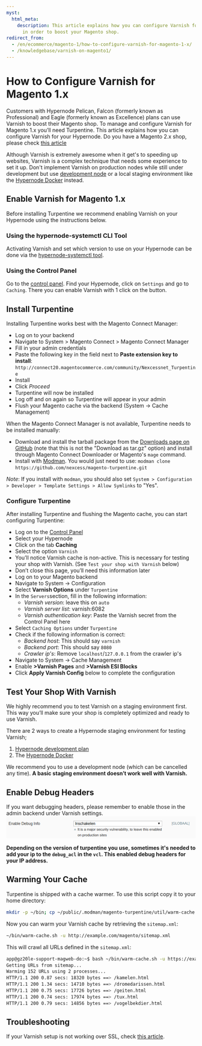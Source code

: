 ```yaml
---
myst:
  html_meta:
    description: This article explains how you can configure Varnish for your Hypernode
      in order to boost your Magento shop.
redirect_from:
  - /en/ecommerce/magento-1/how-to-configure-varnish-for-magento-1-x/
  - /knowledgebase/varnish-on-magento1/
---
```


<!-- source: https://support.hypernode.com/en/ecommerce/magento-1/how-to-configure-varnish-for-magento-1-x/ -->

# How to Configure Varnish for Magento 1.x

Customers with Hypernode Pelican, Falcon (formerly known as Professional) and Eagle (formerly known as Excellence) plans can use Varnish to boost their Magento shop. To manage and configure Varnish for Magento 1.x you’ll need Turpentine. This article explains how you can configure Varnish for your Hypernode. Do you have a Magento 2.x shop, please check [this article](../../ecommerce-applications/magento-2/how-to-configure-varnish-for-magento-2-x.md)

Although Varnish is extremely awesome when it get's to speeding up websites, Varnish is a complex technique that needs some experience to set it up. Don't implement Varnish on production nodes while still under development but use [development node](../../hypernode-platform/tools/how-to-use-hypernode-development-plans.md) or a local staging environment like the [Hypernode Docker](../../best-practices/testing/hypernode-docker.md) instead.

## Enable Varnish for Magento 1.x

Before installing Turpentine we recommend enabling Varnish on your Hypernode using the instructions below.

### Using the hypernode-systemctl CLI Tool

Activating Varnish and set which version to use on your Hypernode can be done via the [hypernode-systemctl tool](../../hypernode-platform/tools/how-to-use-the-hypernode-systemctl-cli-tool.md).

### Using the Control Panel

Go to the [control panel](https://my.hypernode.com/). Find your Hypernode, click on `Settings` and go to `Caching`. There you can enable Varnish with 1 click on the button.

## Install Turpentine

Installing Turpentine works best with the Magento Connect Manager:

- Log on to your backend
- Navigate to System > Magento Connect > Magento Connect Manager
- Fill in your admin credentials
- Paste the following key in the field next to **Paste extension key to install**: `http://connect20.magentocommerce.com/community/Nexcessnet_Turpentine`
- Install
- Click *Proceed*
- Turpentine will now be installed
- Log off and on again so Turpentine will appear in your admin
- Flush your Magento cache via the backend (System → Cache Management)

When the Magento Connect Manager is not available, Turpentine needs to be installed manually:

- Download and install the tarball package from the [Downloads page on GitHub](https://github.com/nexcess/magento-turpentine) (note that this is not the "Download as tar.gz" option) and install through Magento Connect Downloader or Magento's `mage` command.
- Install with [Modman](https://github.com/colinmollenhour/modman). You would just need to use: `modman clone https://github.com/nexcess/magento-turpentine.git`

*Note*: If you install with `modman`, you should also set `System > Configuration > Developer > Template Settings > Allow Symlinks` to "Yes".

### Configure Turpentine

After installing Turpentine and flushing the Magento cache, you can start configuring Turpentine:

- Log on to the [Control Panel](https://my.hypernode.com)
- Select your Hypernode
- Click on the tab **Caching**
- Select the option `Varnish`
- You’ll notice Varnish cache is non-active. This is necessary for testing your shop with Varnish. (See `Test your shop with Varnish` below)
- Don’t close this page, you’ll need this information later
- Log on to your Magento backend
- Navigate to System -> Configuration
- Select **Varnish Options** under `Turpentine`
- In the `Servers`section, fill in the following information:
  - *Varnish version*: leave this on `auto`
  - *Varnish server list*: varnish:6082
  - *Varnish authentication key*: Paste the Varnish secret from the Control Panel here
- Select `Caching Options` under `Turpentine`
- Check if the following information is correct:
  - *Backend host*: This should say `varnish`
  - *Backend port*: This should say `8080`
  - *Crawler ip's*: Remove `localhost`/`127.0.0.1` from the crawler ip's
- Navigate to System -> Cache Management
- Enable **>Varnish Pages** and **>Varnish ESI Blocks**
- Click **Apply Varnish Config** below to complete the configuration

## Test Your Shop With Varnish

We highly recommend you to test Varnish on a staging environment first. This way you’ll make sure your shop is completely optimized and ready to use Varnish.

There are 2 ways to create a Hypernode staging environment for testing Varnish;

1. [Hypernode development plan](../../hypernode-platform/tools/how-to-use-hypernode-development-plans.md)
1. The [Hypernode Docker](../../best-practices/testing/hypernode-docker.md)

We recommend you to use a development node (which can be cancelled any time). **A basic staging environment doesn’t work well with Varnish.**

## Enable Debug Headers

If you want debugging headers, please remember to enable those in the admin backend under Varnish settings.![](_res/BJj7akZFXFDSDdvPGDrQQM0i8qbLu6NBjg.png)

**Depending on the version of turpentine you use, sometimes it's needed to add your ip to the `debug_acl` in the `vcl`. This enabled debug headers for your IP address.**

## Warming Your Cache

Turpentine is shipped with a cache warmer. To use this script copy it to your home directory:

```bash
mkdir -p ~/bin; cp ~/public/.modman/magento-turpentine/util/warm-cache.sh ~/bin/

```

Now you can warm your Varnish cache by retrieving the `sitemap.xml`:

```bash
~/bin/warm-cache.sh -u http://example.com/magento/sitemap.xml

```

This will crawl all URLs defined in the `sitemap.xml`:

```bash
app@gz20le-support-magweb-do:~$ bash ~/bin/warm-cache.sh -u https://example.com/sitemap.xml
Getting URLs from sitemap...
Warming 152 URLs using 2 processes...
HTTP/1.1 200 0.87 secs: 18320 bytes ==> /kamelen.html
HTTP/1.1 200 1.34 secs: 14710 bytes ==> /dromedarissen.html
HTTP/1.1 200 0.75 secs: 17726 bytes ==> /geiten.html
HTTP/1.1 200 0.74 secs: 17974 bytes ==> /tux.html
HTTP/1.1 200 0.79 secs: 14856 bytes ==> /vogelbekdier.html

```

## Troubleshooting

If your Varnish setup is not working over SSL, check [this article](../../hypernode-platform/ssl/how-to-use-ssl-certificates-on-your-hypernode-when-ordered-via-hypernode-nl.md#redirecting-to-https-when-using-varnish).
